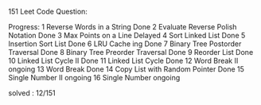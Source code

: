 151 Leet Code Question:

Progress:
1 Reverse Words in a String Done 
2 Evaluate Reverse Polish Notation Done
3 Max Points on a Line Delayed
4 Sort Linked List Done
5 Insertion Sort List Done
6 LRU Cache ing Done
7 Binary Tree Postorder Traversal Done
8 Binary Tree Preorder Traversal Done
9 Reorder List Done 
10 Linked List Cycle II Done
11 Linked List Cycle Done
12 Word Break II ongoing 
13 Word Break Done
14 Copy List with Random Pointer Done
15 Single Number II ongoing
16 Single Number ongoing
 
solved : 12/151
